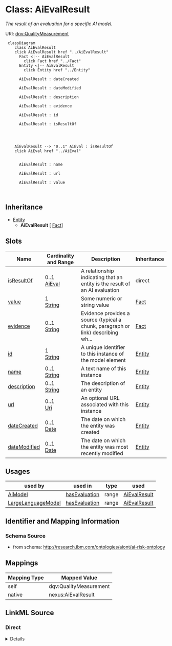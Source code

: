 

# Class: AiEvalResult


_The result of an evaluation for a specific AI model._





URI: [dqv:QualityMeasurement](dqv:QualityMeasurement)






```mermaid
 classDiagram
    class AiEvalResult
    click AiEvalResult href "../AiEvalResult"
      Fact <|-- AiEvalResult
        click Fact href "../Fact"
      Entity <|-- AiEvalResult
        click Entity href "../Entity"
      
      AiEvalResult : dateCreated
        
      AiEvalResult : dateModified
        
      AiEvalResult : description
        
      AiEvalResult : evidence
        
      AiEvalResult : id
        
      AiEvalResult : isResultOf
        
          
    
    
    AiEvalResult --> "0..1" AiEval : isResultOf
    click AiEval href "../AiEval"

        
      AiEvalResult : name
        
      AiEvalResult : url
        
      AiEvalResult : value
        
      
```





## Inheritance
* [Entity](Entity.md)
    * **AiEvalResult** [ [Fact](Fact.md)]



## Slots

| Name | Cardinality and Range | Description | Inheritance |
| ---  | --- | --- | --- |
| [isResultOf](isResultOf.md) | 0..1 <br/> [AiEval](AiEval.md) | A relationship indicating that an entity is the result of an AI evaluation | direct |
| [value](value.md) | 1 <br/> [String](String.md) | Some numeric or string value | [Fact](Fact.md) |
| [evidence](evidence.md) | 0..1 <br/> [String](String.md) | Evidence provides a source (typical a chunk, paragraph or link) describing wh... | [Fact](Fact.md) |
| [id](id.md) | 1 <br/> [String](String.md) | A unique identifier to this instance of the model element | [Entity](Entity.md) |
| [name](name.md) | 0..1 <br/> [String](String.md) | A text name of this instance | [Entity](Entity.md) |
| [description](description.md) | 0..1 <br/> [String](String.md) | The description of an entity | [Entity](Entity.md) |
| [url](url.md) | 0..1 <br/> [Uri](Uri.md) | An optional URL associated with this instance | [Entity](Entity.md) |
| [dateCreated](dateCreated.md) | 0..1 <br/> [Date](Date.md) | The date on which the entity was created | [Entity](Entity.md) |
| [dateModified](dateModified.md) | 0..1 <br/> [Date](Date.md) | The date on which the entity was most recently modified | [Entity](Entity.md) |





## Usages

| used by | used in | type | used |
| ---  | --- | --- | --- |
| [AiModel](AiModel.md) | [hasEvaluation](hasEvaluation.md) | range | [AiEvalResult](AiEvalResult.md) |
| [LargeLanguageModel](LargeLanguageModel.md) | [hasEvaluation](hasEvaluation.md) | range | [AiEvalResult](AiEvalResult.md) |






## Identifier and Mapping Information







### Schema Source


* from schema: http://research.ibm.com/ontologies/aiont/ai-risk-ontology




## Mappings

| Mapping Type | Mapped Value |
| ---  | ---  |
| self | dqv:QualityMeasurement |
| native | nexus:AiEvalResult |







## LinkML Source

<!-- TODO: investigate https://stackoverflow.com/questions/37606292/how-to-create-tabbed-code-blocks-in-mkdocs-or-sphinx -->

### Direct

<details>
```yaml
name: AiEvalResult
description: The result of an evaluation for a specific AI model.
from_schema: http://research.ibm.com/ontologies/aiont/ai-risk-ontology
is_a: Entity
mixins:
- Fact
slots:
- isResultOf
class_uri: dqv:QualityMeasurement

```
</details>

### Induced

<details>
```yaml
name: AiEvalResult
description: The result of an evaluation for a specific AI model.
from_schema: http://research.ibm.com/ontologies/aiont/ai-risk-ontology
is_a: Entity
mixins:
- Fact
attributes:
  isResultOf:
    name: isResultOf
    description: A relationship indicating that an entity is the result of an AI evaluation.
    from_schema: http://research.ibm.com/ontologies/aiont/ai-risk-ontology
    rank: 1000
    slot_uri: dqv:isMeasurementOf
    alias: isResultOf
    owner: AiEvalResult
    domain_of:
    - AiEvalResult
    range: AiEval
    inlined: false
  value:
    name: value
    description: Some numeric or string value
    from_schema: http://research.ibm.com/ontologies/aiont/ai-risk-ontology
    rank: 1000
    alias: value
    owner: AiEvalResult
    domain_of:
    - Fact
    range: string
    required: true
  evidence:
    name: evidence
    description: Evidence provides a source (typical a chunk, paragraph or link) describing
      where some value was found or how it was generated.
    from_schema: http://research.ibm.com/ontologies/aiont/ai-risk-ontology
    rank: 1000
    alias: evidence
    owner: AiEvalResult
    domain_of:
    - Fact
    range: string
  id:
    name: id
    description: A unique identifier to this instance of the model element. Example
      identifiers include UUID, URI, URN, etc.
    from_schema: http://research.ibm.com/ontologies/aiont/ai-risk-ontology
    rank: 1000
    slot_uri: schema:identifier
    identifier: true
    alias: id
    owner: AiEvalResult
    domain_of:
    - Entity
    range: string
    required: true
  name:
    name: name
    description: A text name of this instance.
    from_schema: http://research.ibm.com/ontologies/aiont/ai-risk-ontology
    rank: 1000
    slot_uri: schema:name
    alias: name
    owner: AiEvalResult
    domain_of:
    - Entity
    range: string
  description:
    name: description
    description: The description of an entity
    from_schema: http://research.ibm.com/ontologies/aiont/ai-risk-ontology
    rank: 1000
    slot_uri: schema:description
    alias: description
    owner: AiEvalResult
    domain_of:
    - Entity
    range: string
  url:
    name: url
    description: An optional URL associated with this instance.
    from_schema: http://research.ibm.com/ontologies/aiont/ai-risk-ontology
    rank: 1000
    slot_uri: schema:url
    alias: url
    owner: AiEvalResult
    domain_of:
    - Entity
    range: uri
  dateCreated:
    name: dateCreated
    description: The date on which the entity was created.
    from_schema: http://research.ibm.com/ontologies/aiont/ai-risk-ontology
    rank: 1000
    slot_uri: schema:dateCreated
    alias: dateCreated
    owner: AiEvalResult
    domain_of:
    - Entity
    range: date
    required: false
  dateModified:
    name: dateModified
    description: The date on which the entity was most recently modified.
    from_schema: http://research.ibm.com/ontologies/aiont/ai-risk-ontology
    rank: 1000
    slot_uri: schema:dateModified
    alias: dateModified
    owner: AiEvalResult
    domain_of:
    - Entity
    range: date
    required: false
class_uri: dqv:QualityMeasurement

```
</details>